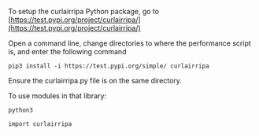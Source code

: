 To setup the curlairripa Python package, go to [https://test.pypi.org/project/curlairripa/](https://test.pypi.org/project/curlairripa/)

Open a command line, change directories to where the performance script is, and enter the following command

`pip3 install -i https://test.pypi.org/simple/ curlairripa`

Ensure the curlairripa.py file is on the same directory. 

To use modules in that library:

`python3`

`import curlairripa`
